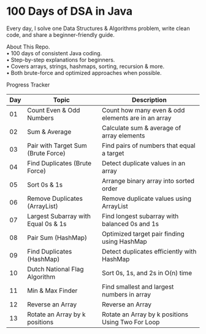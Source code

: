 # 100 Days of DSA in Java
Every day, I solve one Data Structures & Algorithms problem, write clean code, and share a beginner-friendly guide.  

About This Repo.  
• 100 days of consistent Java coding.  
• Step-by-step explanations for beginners.   
• Covers arrays, strings, hashmaps, sorting, recursion & more.  
• Both brute-force and optimized approaches when possible.  

Progress Tracker  

| Day | Topic                               | Description                                        |
| --- | ----------------------------------- | -------------------------------------------------- |
| 01  | Count Even & Odd Numbers            | Count how many even & odd elements are in an array |
| 02  | Sum & Average                       | Calculate sum & average of array elements          |
| 03  | Pair with Target Sum (Brute Force)  | Find pairs of numbers that equal a target          |
| 04  | Find Duplicates (Brute Force)       | Detect duplicate values in an array                |
| 05  | Sort 0s & 1s                        | Arrange binary array into sorted order             |
| 06  | Remove Duplicates (ArrayList)       | Remove duplicate values using ArrayList            |
| 07  | Largest Subarray with Equal 0s & 1s | Find longest subarray with balanced 0s and 1s      |
| 08  | Pair Sum (HashMap)                  | Optimized target pair finding using HashMap        |
| 09  | Find Duplicates (HashMap)           | Detect duplicates efficiently with HashMap         |
| 10  | Dutch National Flag Algorithm       | Sort 0s, 1s, and 2s in O(n) time                   |
| 11  | Min & Max Finder                    | Find smallest and largest numbers in array         |
| 12  | Reverse an Array                    | Reverse an Array                                   |
| 13  | Rotate an Array by k positions      | Rotate an Array by k positions Using Two For Loop  |




